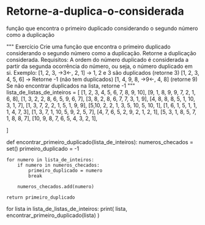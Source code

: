 # Retorne-a-duplica-o-considerada
função que encontra o primeiro duplicado considerando o segundo número como a duplicação

"""
Exercício
Crie uma função que encontra o primeiro duplicado considerando o segundo
número como a duplicação. Retorne a duplicação considerada.
Requisitos:
    A ordem do número duplicado é considerada a partir da segunda
    ocorrência do número, ou seja, o número duplicado em si.
    Exemplo:
        [1, 2, 3, ->3<-, 2, 1] -> 1, 2 e 3 são duplicados (retorne 3)
        [1, 2, 3, 4, 5, 6] -> Retorne -1 (não tem duplicados)
        [1, 4, 9, 8, ->9<-, 4, 8] (retorne 9)
    Se não encontrar duplicados na lista, retorne -1
"""
lista_de_listas_de_inteiros = [
    [1, 2, 3, 4, 5, 6, 7, 8, 9, 10],
    [9, 1, 8, 9, 9, 7, 2, 1, 6, 8],
    [1, 3, 2, 2, 8, 6, 5, 9, 6, 7],
    [3, 8, 2, 8, 6, 7, 7, 3, 1, 9],
    [4, 8, 8, 8, 5, 1, 10, 3, 1, 7],
    [1, 3, 7, 2, 2, 1, 5, 1, 9, 9],
    [5,10, 2, 2, 1, 3, 5, 10, 5, 10, 1],
    [1, 6, 1, 5, 1, 1, 1, 4, 7, 3],
    [1, 3, 7, 1, 10, 5, 9, 2, 5, 7],
    [4, 7, 6, 5, 2, 9, 2, 1, 2, 1],
    [5, 3, 1, 8, 5, 7, 1, 8, 8, 7],
    [10, 9, 8, 7, 6, 5, 4, 3, 2, 1],
    
]

def encontrar_primeiro_duplicado(lista_de_inteiros):
    numeros_checados = set()
    primeiro_duplicado = -1
    
    for numero in lista_de_inteiros:
        if numero in numeros_checados:
            primeiro_duplicado = numero
            break
        
        numeros_checados.add(numero)
        
    return primeiro_duplicado
        
    
for lista in lista_de_listas_de_inteiros:
    print(
        lista,
        encontrar_primeiro_duplicado(lista)
    )
